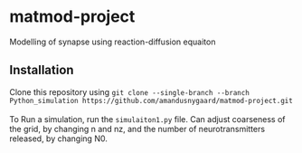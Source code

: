 # matmod-project
Modelling of synapse using reaction-diffusion equaiton

## Installation
Clone this repository using ```git clone --single-branch --branch Python_simulation https://github.com/amandusnygaard/matmod-project.git```<br />
<br />
To Run a simulation, run the ```simulaiton1.py``` file. Can adjust coarseness of the grid, by changing n and nz, and the number of neurotransmitters released, by changing N0.
